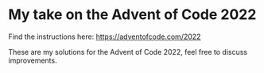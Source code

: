 # My take on the Advent of Code 2022

Find the instructions here: https://adventofcode.com/2022

These are my solutions for the Advent of Code 2022, feel free to discuss improvements.
